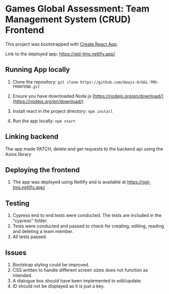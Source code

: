 # Games Global Assessment: Team Management System (CRUD) Frontend

This project was bootstrapped with [Create React App](https://github.com/facebook/create-react-app).


Link to the deployed app: https://ggl-tms.netlify.app/

## Running App locally
1. Clone the repository: `git clone https://github.com/Uwais-O/GGL-TMS-FRONTEND.git`

2. Ensure you have downloaded Node.js [https://nodejs.org/en/download/](https://nodejs.org/en/download/)

3. Install react in the project directory: `npm install`

4. Run the app locally: `npm start`

## Linking backend
The app made PATCH, delete and get requests to the backend api using the Axios library

## Deploying the frontend
1. The app was deployed using Netlify and is available at https://ggl-tms.netlify.app/

## Testing
1. Cypress end to end tests were conducted. The tests are included in the "cypress" folder.
2. Tests were conducted and passed to check for creating, editing, reading and deleting a team member.
3. All tests passed.

## Issues
1. Bootstrap styling could be improved.
2. CSS written to handle different screen sizes does not function as intended. 
3. A dialogue box should have been implemented to edit/update.
4. ID should not be displayed as it is just a key.
